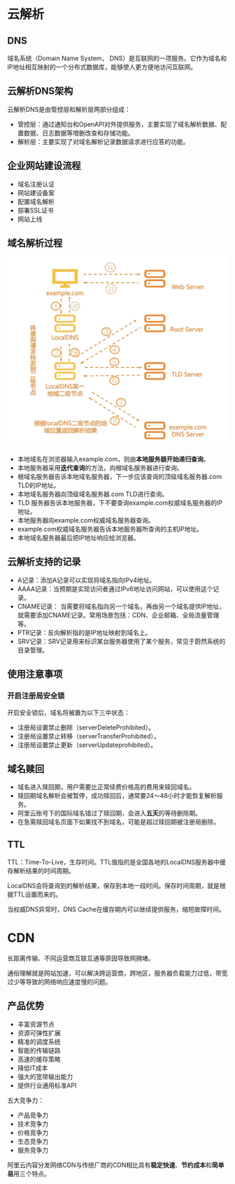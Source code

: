 # 云解析
## DNS
域名系统（Domain Name System， DNS）是互联网的一项服务。它作为域名和IP地址相互映射的一个分布式数据库，能够使人更方便地访问互联网。

## 云解析DNS架构
云解析DNS是由管控层和解析层两部分组成：
* 管控层：通过通知台和OpenAPI对外提供服务，主要实现了域名解析数据、配置数据、日志数据等增删改查和存储功能。
* 解析层：主要实现了对域名解析记录数据请求进行应答的功能。

## 企业网站建设流程
* 域名注册认证
* 网站建设备案
* 配置域名解析
* 部署SSL证书
* 网站上线

## 域名解析过程
![](./Iamge/DNS.png "DNS")
* 本地域名在浏览器输入example.com，则由**本地服务器开始递归查询**。
* 本地服务器采用**迭代查询**的方法，向根域名服务器进行查询。
* 根域名服务器告诉本地域名服务器，下一步应该查询的顶级域名服务器.com TLD的IP地址。
* 本地域名服务器向顶级域名服务器.com TLD进行查询。
* TLD 服务器告诉本地服务器，下不要查询example.com权威域名服务器的IP地址。
* 本地服务器向example.com权威域名服务器查询。
* example.com权威域名服务器告诉本地服务器所查询的主机IP地址。
* 本地域名服务器最后把IP地址响应给浏览器。

## 云解析支持的记录
* A记录：添加A记录可以实现将域名指向IPv4地址。
* AAAA记录：当预期是实现访问者通过IPv6地址访问网站，可以使用这个记录。
* CNAME记录： 当需要将域名指向另一个域名，再由另一个域名提供IP地址，就需要添加CNAME记录。常用场景包括：CDN、企业邮箱、全局流量管理等。
* PTR记录：反向解析指的是IP地址映射到域名上。
* SRV记录：SRV记录用来标识某台服务器使用了某个服务，常见于蔚然系统的目录管理。
## 使用注意事项
### 开启注册局安全锁
开启安全锁后，域名将被置为以下三中状态：
* 注册局设置禁止删除（serverDeleteProhibited）。
* 注册局设置禁止转移（serverTransferProhibited）。
* 注册局设置禁止更新（serverUpdateprohibited）。
## 域名赎回
* 域名进入赎回期，用户需要比正常续费价格高的费用来赎回域名。
* 赎回期域名解析会被暂停，成功赎回后，通常要24～48小时才能恢复解析服务。
* 阿里云账号下的国际域名错过了赎回期，会进入**五天**的等待删除期。
* 在急需赎回域名页面下如果找不到域名，可能是超过赎回期被注册局删除。

## TTL
TTL：Time-To-Live，生存时间。TTL值指的是全国各地的LocalDNS服务器中缓存解析结果的时间周期。

LocalDNS会将查询到的解析结果，保存到本地一段时间。保存时间周期，就是根据TTL设置而来的。

当权威DNS异常时，DNS Cache在缓存期内可以继续提供服务，缩短故障时间。
# CDN
长距离传输、不同运营商互联互通等原因导致网拥堵。

通俗理解就是网站加速，可以解决跨运营商，跨地区，服务器负载能力过低，带宽过少等导致的网络响应速度慢的问题。
## 产品优势
* 丰富资源节点
* 资源可弹性扩展
* 精准的调度系统
* 智能的传输链路
* 高速的缓存策略
* 降低IT成本
* 强大的宽带输出能力
* 提供行业通用标准API

五大竞争力：

* 产品竞争力 
* 技术竞争力
* 价格竞争力
* 生态竞争力
* 服务竞争力

阿里云内容分发网络CDN与传统厂商的CDN相比具有**稳定快速**、**节约成本**和**简单易**用三个特点。

